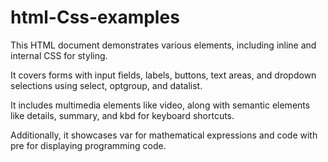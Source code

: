# html-Css-examples

This HTML document demonstrates various elements, including inline and internal CSS for styling. 

It covers forms with input fields, labels, buttons, text areas, and dropdown selections using select, optgroup, and datalist. 


It includes multimedia elements like video, along with semantic elements like details, summary, and kbd for keyboard shortcuts. 

Additionally, it showcases var for mathematical expressions and code with pre for displaying programming code.
